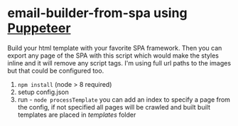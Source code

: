 # email-builder-from-spa using [Puppeteer](https://developers.google.com/web/tools/puppeteer/)

Build your html template with your favorite SPA framework. Then you can export any page of the SPA with this script which would make the styles inline and it will remove any script tags. I'm using full url paths to the images but that could be configured too.

1. `npm install` (node > 8 required)
2. setup config.json
3. run - `node processTemplate` you can add an index to specify a page from the config, if not specified all pages will be crawled and built
built templates are placed in *templates* folder
